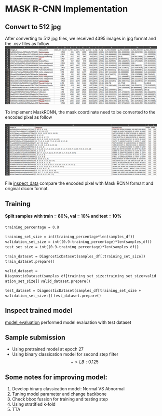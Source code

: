 # MASK R-CNN Implementation

## Convert to 512 jpg
After converting to 512 jpg files, we received 4395 images in jpg format and the .csv files as follow
![org](figures/512_org.png)

To implement MaskRCNN, the mask coordinate need to be converted to the encoded pixel as follow

![encoded](figures/512_encoded.png)

File [inspect_data](inspect_data.ipynb) compare the encoded pixel with Mask RCNN formart and original dicom format.

## Training 

#### Split samples with train = 80%, val = 10% and test = 10%
`training_percentage = 0.8`

`training_set_size = int(training_percentage*len(samples_df))`
`validation_set_size = int((0.9-training_percentage)*len(samples_df))`
`test_set_size = int((0.9-training_percentage)*len(samples_df))`

`train_dataset = DiagnosticDataset(samples_df[:training_set_size])`
`train_dataset.prepare()`

`valid_dataset = DiagnosticDataset(samples_df[training_set_size:training_set_size+validation_set_size])`
`valid_dataset.prepare()`

`test_dataset = DiagnosticDataset(samples_df[training_set_size + validation_set_size:])`
`test_dataset.prepare()`

## Inspect trained model

[model_evaluation](model_evaluation.ipynb) performed model evaluation with test dataset

## Sample submission
- Using pretrained model at epoch 27 
- Using binary classication model for second step filter
$$-> LB: 0.125$$

## Some notes for improving model:
1. Develop binary classication model: Normal VS Abnormal
2. Tuning model parameter and change backbone 
3. Check bbox fussion for training and testing step
4. Using stratified k-fold
5. TTA 